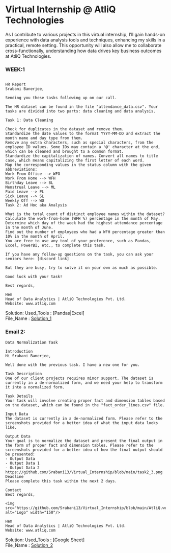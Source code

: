 # Virtual Internship @ AtliQ Technologies
 
As I contribute to various projects in this virtual internship, I’ll gain hands-on experience with data analysis tools and techniques, enhancing my skills in a practical, remote setting. This opportunity will also allow me to collaborate cross-functionally, understanding how data drives key business outcomes at AtliQ Technologies.
### WEEK:1 

```

HR Report
Srabani Banerjee,

Sending you these tasks following up on our call.

The HR dataset can be found in the file "attendance_data.csv". Your tasks are divided into two parts: data cleaning and data analysis.

Task 1: Data Cleaning

Check for duplicates in the dataset and remove them.
Standardize the date values to the format YYYY-MM-DD and extract the month name and day type from them.
Remove any extra characters, such as special characters, from the employee ID values. Some IDs may contain a '@' character at the end, which can be cleaned and brought to a common format.
Standardize the capitalization of names. Convert all names to title case, which means capitalizing the first letter of each word.
Map the corresponding values in the status column with the given abbreviations:
Work From Office --> WFO
Work From Home --> WFH
Birthday Leave --> BL
Menstrual Leave --> ML
Paid Leave --> PL
Sick Leave --> SL
Weekly Off --> WO
Task 2: Ad Hoc aka Analysis

What is the total count of distinct employee names within the dataset?
Calculate the work-from-home (WFH %) percentage in the month of May.
Determine which day of the week had the highest attendance percentage in the month of June.
Find out the number of employees who had a WFH percentage greater than 10% in the month of April.
You are free to use any tool of your preference, such as Pandas, Excel, PowerBI, etc., to complete this task.

If you have any follow-up questions on the task, you can ask your seniors here: [discord link]

But they are busy, try to solve it on your own as much as possible.

Good luck with your task!

Best regards,

Hem
Head of Data Analytics | AtliQ Technologies Pvt. Ltd.
Website: www.atliq.com
```
Solution:
Used_Tools : [Pandas|Excel]  
File_Name : [Solution_1](https://github.com/Srabani13/Virtual_Internship/blob/main/VI_Task1_Soln.ipynb)


### Email 2:
```
Data Normalization Task

Introduction
Hi Srabani Banerjee,

Well done with the previous task. I have a new one for you.

Task Description
One of our client projects requires minor support. The dataset is currently in a de-normalized form, and we need your help to transform it into a normalized form.

Task Details
Your task will involve creating proper fact and dimension tables based on the dataset, which can be found in the "fact_order_lines.csv" file.

Input Data
The dataset is currently in a de-normalized form. Please refer to the screenshots provided for a better idea of what the input data looks like.

Output Data
Your goal is to normalize the dataset and present the final output in the form of proper fact and dimension tables. Please refer to the screenshots provided for a better idea of how the final output should be presented:
- Output Data
- Output Data 1
- Output Data 2
https://github.com/Srabani13/Virtual_Internship/blob/main/task2_3.png
Deadline
Please complete this task within the next 2 days.

Contact
Best regards,

<img src="https://github.com/Srabani13/Virtual_Internship/blob/main/AtliQ.webp" alt="Logo" width="150"/>

Hem  
Head of Data Analytics | AtliQ Technologies Pvt. Ltd.  
Website: www.atliq.com
```
Solution:
Used_Tools : [Google Sheet]  
File_Name : [Solution_2](https://docs.google.com/spreadsheets/d/10K8_xgI4ibk9Xhnt-DshKPoKnihRGV4-/edit?usp=sharing&ouid=111744780396337541766&rtpof=true&sd=true)
